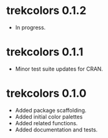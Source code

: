 # trekcolors 0.1.2

* In progress.

# trekcolors 0.1.1

* Minor test suite updates for CRAN.

# trekcolors 0.1.0

* Added package scaffolding.
* Added initial color palettes
* Added related functions.
* Added documentation and tests.
